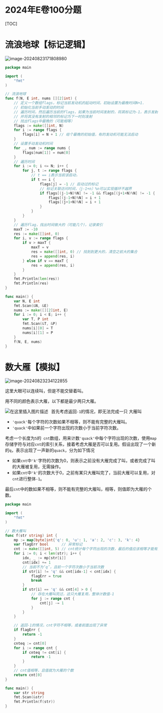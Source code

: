 # 2024年E卷100分题

[TOC]

# 流浪地球【标记逻辑】

![image-20240823171808980](https://s2.loli.net/2024/08/23/bTwYRoHNkzcQniO.png)

```go
package main

import (
	"fmt"
)

// 流浪地球
func f(N, E int, nums [][2]int) {
	// 定义一个数组flags，标记当前发动机的起动时间，初始设置为最晚时间N+1.
	// 初始化当前手动发动的时间
	// 遍历时间，然后遍历当前的flags，如果为当前时间发射的，将其标记为-1，表示发射了
	// 并将其没有发射的相邻的标记为下一时刻发射
	// 找出flags中最晚的（可能相等）
	flags := make([]int, N)
	for i := range flags {
		flags[i] = N + 1 // 给个最晚的初始值，有的发动机可能无法启动
	}
	// 设置手动发动机时间
	for _, num := range nums {
		flags[num[1]] = num[0]
	}
	// 遍历时间
	for i := 0; i <= N; i++ {
		for j, t := range flags {
			// t == i表示当前该启动，
			if t == i {
				flags[j] = -1 // 启动过的标记
				// 标记关联访问时间，（j-1+n）%n可以实现循环不越界
				if flags[(j-1+N)%N] != -1 && flags[(j+1+N)%N] != -1 {
					flags[(j-1+N)%N] = i + 1
					flags[(j+1+N)%N] = i + 1
				}
			}
		}
	}
	// 遍历flag，找出时间做大的（可能几个），记录索引
	maxT := -10
	res := make([]int, 0)
	for i, v := range flags {
		if v > maxT {
			maxT = v
			res = make([]int, 0) // 找到到更大的，清空之前大的集合
			res = append(res, i)
		} else if v == maxT {
			res = append(res, i)
		}
	}
	fmt.Println(len(res))
	fmt.Println(res)
}

func main() {
	var N, E int
	fmt.Scan(&N, &E)
	nums := make([][2]int, E)
	for i := 0; i < E; i++ {
		var T, P int
		fmt.Scan(&T, &P)
		nums[i][0] = T
		nums[i][1] = P
	}
	f(N, E, nums)
}
```

# 数大雁【模拟】

![image-20240823234122855](https://s2.loli.net/2024/08/23/hNJZmdHIjgMVDy8.png)

这里大眼可以连续叫，但是不能交替着叫。

用不同的颜色表示大雁，以下都是最少两只大雁。

<img src="https://s2.loli.net/2024/08/23/wjIAV1kDLJ6CF4y.png" alt="在这里插入图片描述"  style="float: left; margin-right: 10px;"/>

首先考虑返回`-1`的情况，即无法完成一只 大雁叫

- `'quack'`每个字符的次数如果不相等，则不能有完整的大雁叫。
- `'quack'`中如果前一个字符出现的次数小于当前字符次数。

考虑一个长度为`5`的` cnt`数组，用来计数`'quack'`中每个字符出现的次数，使用`map`存储字符与对应`cnt`的索引关系，接着考虑大雁是否可以复用。假设出现了一个新的`q`，表示出现了一声新的`quack`，分为如下情况

- 如果`cnt`中`'k'`字符的次数为0，则表示之前没有大雁完成了叫，或者完成了叫的大雁被复用，无需操作。
- 如果`cnt`中`'k'`的次数大于0，之前有某只大雁叫完了，当前大雁可以复用，对 `cnt`进行整体`-1`。

最后`cnt`中的数如果不相等，则不能有完整的大雁叫，相等，则值即为大雁的个数。

```go
package main

import (
	"fmt"
)

// 数大雁叫
func f(str string) int {
	mp := map[byte]int{'q': 0, 'u': 1, 'a': 2, 'c': 3, 'k': 4}
	var flagErr bool      // 异常标记
	cnt := make([]int, 5) // cnt统计每个字符出现的次数，最后的值应该相等才能有完整大雁
	for i := 0; i < len(str); i++ {
		idx, _ := mp[str[i]]
		cnt[idx] += 1
		// 当前不为‘q’，且前一个字符次数小于当前次数
		if str[i] != 'q' && cnt[idx-1] < cnt[idx] {
			flagErr = true
			break
		}
		if str[i] == 'q' && cnt[4] > 0 {
			// 存在大雁叫完过，这只大雁复用，整体计数值-1
			for j := range cnt {
				cnt[j] -= 1
			}
		}
	}

	// 返回-1的情况，cnt字符不相等，或者前面出现了异常
	if flagErr {
		return -1
	}
	cnteq := cnt[0]
	for i := range cnt {
		if cnteq != cnt[i] {
			return -1
		}
	}
	// cnt值相等，且值就为大雁的个数
	return cnt[0]
}

func main() {
	var str string
	fmt.Scan(&str)
	fmt.Println(f(str))
}
```

